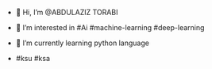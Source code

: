- 👋 Hi, I’m @ABDULAZIZ TORABI
- 👀 I’m interested in #Ai #machine-learning #deep-learning
- 🌱 I’m currently learning python language

- #ksu #ksa 
